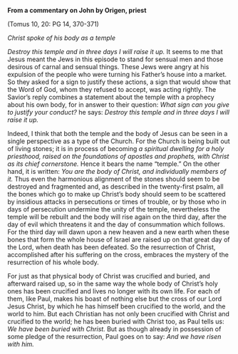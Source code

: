 

**From a commentary on John by Origen, priest**

(Tomus 10, 20: PG 14, 370-371)

_Christ spoke of his body as a temple_

_Destroy this temple and in three days I will raise it up._ It seems to me that Jesus meant the Jews in this episode to stand for sensual men and those desirous of carnal and sensual things. These Jews were angry at his expulsion of the people who were turning his Father’s house into a market. So they asked for a sign to justify these actions, a sign that would show that the Word of God, whom they refused to accept, was acting rightly. The Savior’s reply combines a statement about the temple with a prophecy about his own body, for in answer to their question: _What sign can you give to justify your conduct?_ he says: _Destroy this temple and in three days I will raise it up._

Indeed, I think that both the temple and the body of Jesus can be seen in a single perspective as a type of the Church. For the Church is being built out of living stones; it is in process of becoming _a spiritual dwelling for a holy priesthood, raised on the foundations of apostles and prophets, with Christ as its chief cornerstone._ Hence it bears the name “temple.” On the other hand, it is written: _You are the body of Christ, and individually members of it._ Thus even the harmonious alignment of the stones should seem to be destroyed and fragmented and, as described in the twenty-first psalm, all the bones which go to make up Christ’s body should seem to be scattered by insidious attacks in persecutions or times of trouble, or by those who in days of persecution undermine the unity of the temple, nevertheless the temple will be rebuilt and the body will rise again on the third day, after the day of evil which threatens it and the day of consummation which follows. For the third day will dawn upon a new heaven and a new earth when these bones that form the whole house of Israel are raised up on that great day of the Lord, when death has been defeated. So the resurrection of Christ, accomplished after his suffering on the cross, embraces the mystery of the resurrection of his whole body.

For just as that physical body of Christ was crucified and buried, and afterward raised up, so in the same way the whole body of Christ’s holy ones has been crucified and lives no longer with its own life. For each of them, like Paul, makes his boast of nothing else but the cross of our Lord Jesus Christ, by which he has himself been crucified to the world, and the world to him. But each Christian has not only been crucified with Christ and crucified to the world; he has been buried with Christ too, as Paul tells us: _We have been buried with Christ._ But as though already in possession of some pledge of the resurrection, Paul goes on to say: _And we have risen with him._

